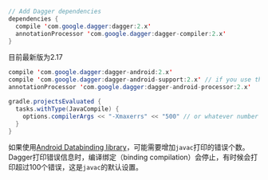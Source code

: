 ```Java
// Add Dagger dependencies
dependencies {
  compile 'com.google.dagger:dagger:2.x'
  annotationProcessor 'com.google.dagger:dagger-compiler:2.x'
}
```

目前最新版为2.17

```Java
compile 'com.google.dagger:dagger-android:2.x'
compile 'com.google.dagger:dagger-android-support:2.x' // if you use the support libraries
annotationProcessor 'com.google.dagger:dagger-android-processor:2.x'
```

```Java
gradle.projectsEvaluated {
  tasks.withType(JavaCompile) {
    options.compilerArgs << "-Xmaxerrs" << "500" // or whatever number you want
  }
}
```

如果使用[Android Databinding library](https://developer.android.com/topic/libraries/data-binding/index.html)，可能需要增加`javac`打印的错误个数。Dagger打印错误信息时，编译绑定（binding compilation）会停止，有时候会打印超过100个错误，这是`javac`的默认设置。